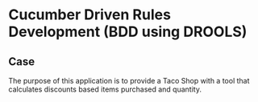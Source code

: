 # Cucumber Driven Rules Development (BDD using DROOLS)

## Case

The purpose of this application is to provide a Taco Shop with a tool
that calculates discounts based items purchased and quantity.

